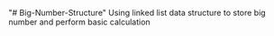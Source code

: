 "# Big-Number-Structure" 
Using linked list data structure to store big number and perform basic calculation
